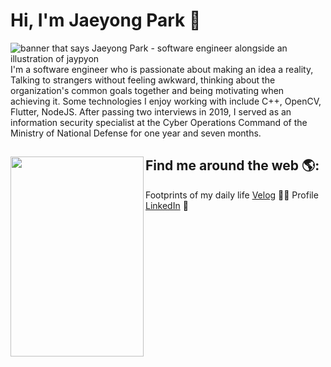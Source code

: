 # Hi, I'm Jaeyong Park 🐳

<img src="https://user-images.githubusercontent.com/72537190/137833565-f371681b-7db5-4ac8-b521-c9aafd187e2b.gif" alt="banner that says Jaeyong Park - software engineer alongside an illustration of jaypyon">
I'm a software engineer who is passionate about making an idea a reality, Talking to strangers without feeling awkward, thinking about the organization's common goals together and being motivating when achieving it. Some technologies I enjoy working with include C++, OpenCV, Flutter, NodeJS. After passing two interviews in 2019, I served as an information security specialist at the Cyber Operations Command of the Ministry of National Defense for one year and seven months.


## Find me around the web 🌎: <a href="https://github.com/jaypyon"><img align="left" width="213" height="320" src="https://user-images.githubusercontent.com/72537190/137835282-7d675b61-ab08-48a6-ad02-c9601440bb10.gif"></a>
Footprints of my daily life <a href="https://velog.io/@jaypyon">Velog</a> 🏾🌊
Profile <a href="https://www.linkedin.com/in/%EC%9E%AC%EC%9A%A9-%EB%B0%95-28b786209">LinkedIn</a> 💼

